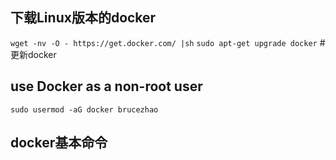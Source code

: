 ## 下载Linux版本的docker

`wget -nv -O - https://get.docker.com/ |sh`
`sudo apt-get upgrade docker` #更新docker


## use Docker as a non-root user

`sudo usermod -aG docker brucezhao`

## docker基本命令


